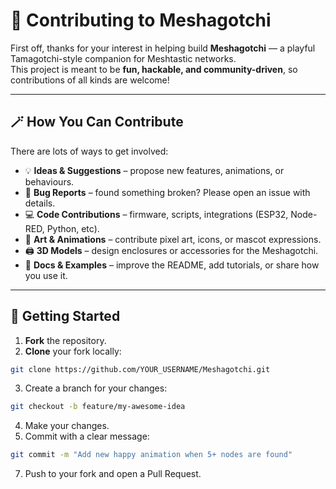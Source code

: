 # 🤝 Contributing to Meshagotchi

First off, thanks for your interest in helping build **Meshagotchi** — a playful Tamagotchi-style companion for Meshtastic networks.  
This project is meant to be **fun, hackable, and community-driven**, so contributions of all kinds are welcome!

---

## 🪄 How You Can Contribute
There are lots of ways to get involved:
- 💡 **Ideas & Suggestions** – propose new features, animations, or behaviours.
- 🐛 **Bug Reports** – found something broken? Please open an issue with details.
- 💻 **Code Contributions** – firmware, scripts, integrations (ESP32, Node-RED, Python, etc).
- 🎨 **Art & Animations** – contribute pixel art, icons, or mascot expressions.
- 🖨️ **3D Models** – design enclosures or accessories for the Meshagotchi.
- 📖 **Docs & Examples** – improve the README, add tutorials, or share how you use it.

---

## 📝 Getting Started
1. **Fork** the repository.  
2. **Clone** your fork locally:
  ```bash
  git clone https://github.com/YOUR_USERNAME/Meshagotchi.git
  ```
3. Create a branch for your changes:
  ```bash
  git checkout -b feature/my-awesome-idea
  ```
4. Make your changes.
5. Commit with a clear message:
  ```bash
  git commit -m "Add new happy animation when 5+ nodes are found"
  ```
7. Push to your fork and open a Pull Request.
